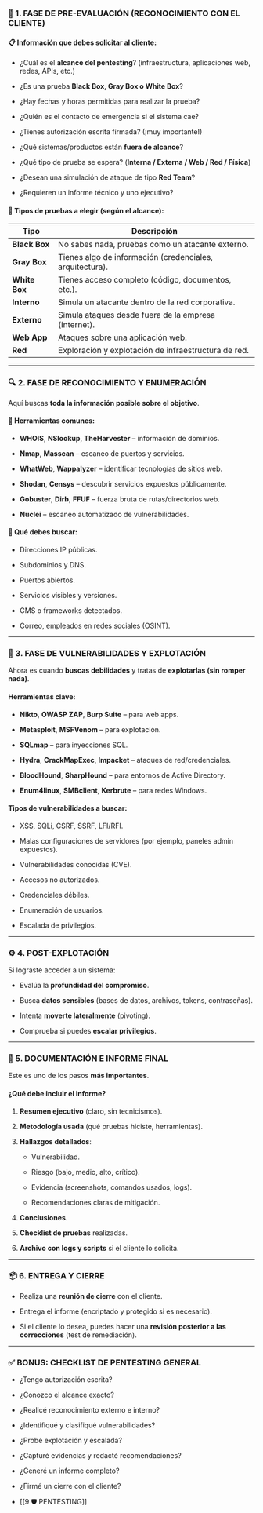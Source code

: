### 🧩 1. FASE DE PRE-EVALUACIÓN (RECONOCIMIENTO CON EL CLIENTE)

#### 📋 Información que debes solicitar al cliente:

- ¿Cuál es el **alcance del pentesting**? (infraestructura, aplicaciones web, redes, APIs, etc.)
    
- ¿Es una prueba **Black Box, Gray Box o White Box**?
    
- ¿Hay fechas y horas permitidas para realizar la prueba?
    
- ¿Quién es el contacto de emergencia si el sistema cae?
    
- ¿Tienes autorización escrita firmada? (¡muy importante!)
    
- ¿Qué sistemas/productos están **fuera de alcance**?
    
- ¿Qué tipo de prueba se espera? (**Interna / Externa / Web / Red / Física**)
    
- ¿Desean una simulación de ataque de tipo **Red Team**?
    
- ¿Requieren un informe técnico y uno ejecutivo?
    

#### 🧠 Tipos de pruebas a elegir (según el alcance):

|Tipo|Descripción|
|---|---|
|**Black Box**|No sabes nada, pruebas como un atacante externo.|
|**Gray Box**|Tienes algo de información (credenciales, arquitectura).|
|**White Box**|Tienes acceso completo (código, documentos, etc.).|
|**Interno**|Simula un atacante dentro de la red corporativa.|
|**Externo**|Simula ataques desde fuera de la empresa (internet).|
|**Web App**|Ataques sobre una aplicación web.|
|**Red**|Exploración y explotación de infraestructura de red.|

---

### 🔍 2. FASE DE RECONOCIMIENTO Y ENUMERACIÓN

Aquí buscas **toda la información posible sobre el objetivo**.

#### 🧰 Herramientas comunes:

- **WHOIS**, **NSlookup**, **TheHarvester** – información de dominios.
    
- **Nmap**, **Masscan** – escaneo de puertos y servicios.
    
- **WhatWeb**, **Wappalyzer** – identificar tecnologías de sitios web.
    
- **Shodan**, **Censys** – descubrir servicios expuestos públicamente.
    
- **Gobuster**, **Dirb**, **FFUF** – fuerza bruta de rutas/directorios web.
    
- **Nuclei** – escaneo automatizado de vulnerabilidades.
    

#### 🎯 Qué debes buscar:

- Direcciones IP públicas.
    
- Subdominios y DNS.
    
- Puertos abiertos.
    
- Servicios visibles y versiones.
    
- CMS o frameworks detectados.
    
- Correo, empleados en redes sociales (OSINT).
    

---

### 🧪 3. FASE DE VULNERABILIDADES Y EXPLOTACIÓN

Ahora es cuando **buscas debilidades** y tratas de **explotarlas (sin romper nada)**.

#### Herramientas clave:

- **Nikto**, **OWASP ZAP**, **Burp Suite** – para web apps.
    
- **Metasploit**, **MSFVenom** – para explotación.
    
- **SQLmap** – para inyecciones SQL.
    
- **Hydra**, **CrackMapExec**, **Impacket** – ataques de red/credenciales.
    
- **BloodHound**, **SharpHound** – para entornos de Active Directory.
    
- **Enum4linux**, **SMBclient**, **Kerbrute** – para redes Windows.
    

#### Tipos de vulnerabilidades a buscar:

- XSS, SQLi, CSRF, SSRF, LFI/RFI.
    
- Malas configuraciones de servidores (por ejemplo, paneles admin expuestos).
    
- Vulnerabilidades conocidas (CVE).
    
- Accesos no autorizados.
    
- Credenciales débiles.
    
- Enumeración de usuarios.
    
- Escalada de privilegios.
    

---

### ⚙️ 4. POST-EXPLOTACIÓN

Si lograste acceder a un sistema:

- Evalúa la **profundidad del compromiso**.
    
- Busca **datos sensibles** (bases de datos, archivos, tokens, contraseñas).
    
- Intenta **moverte lateralmente** (pivoting).
    
- Comprueba si puedes **escalar privilegios**.
    

---

### 🧾 5. DOCUMENTACIÓN E INFORME FINAL

Este es uno de los pasos **más importantes**.

#### ¿Qué debe incluir el informe?

1. **Resumen ejecutivo** (claro, sin tecnicismos).
    
2. **Metodología usada** (qué pruebas hiciste, herramientas).
    
3. **Hallazgos detallados**:
    
    - Vulnerabilidad.
        
    - Riesgo (bajo, medio, alto, crítico).
        
    - Evidencia (screenshots, comandos usados, logs).
        
    - Recomendaciones claras de mitigación.
        
4. **Conclusiones**.
    
5. **Checklist de pruebas** realizadas.
    
6. **Archivo con logs y scripts** si el cliente lo solicita.
    

---

### 📦 6. ENTREGA Y CIERRE

- Realiza una **reunión de cierre** con el cliente.
    
- Entrega el informe (encriptado y protegido si es necesario).
    
- Si el cliente lo desea, puedes hacer una **revisión posterior a las correcciones** (test de remediación).
    

---

### ✅ BONUS: CHECKLIST DE PENTESTING GENERAL

-  ¿Tengo autorización escrita?
    
-  ¿Conozco el alcance exacto?
    
-  ¿Realicé reconocimiento externo e interno?
    
-  ¿Identifiqué y clasifiqué vulnerabilidades?
    
-  ¿Probé explotación y escalada?
    
-  ¿Capturé evidencias y redacté recomendaciones?
    
-  ¿Generé un informe completo?
    
-  ¿Firmé un cierre con el cliente?
- [[9 🛡️ PENTESTING]]